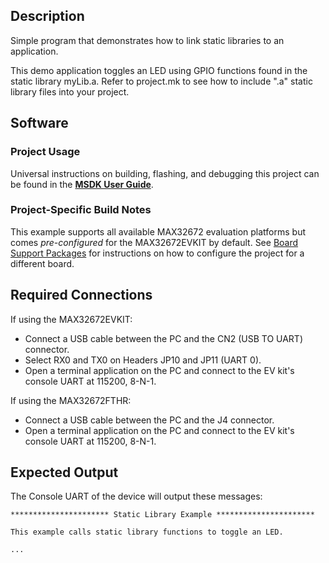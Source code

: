 ## Description

Simple program that demonstrates how to link static libraries to an application.

This demo application toggles an LED using GPIO functions found in the static library myLib.a. Refer
to project.mk to see how to include ".a" static library files into your project.

## Software

### Project Usage

Universal instructions on building, flashing, and debugging this project can be found in the **[MSDK User Guide](https://analogdevicesinc.github.io/msdk/USERGUIDE/)**.

### Project-Specific Build Notes

This example supports all available MAX32672 evaluation platforms but comes _pre-configured_ for the MAX32672EVKIT by default. See [Board Support Packages](https://analogdevicesinc.github.io/msdk/USERGUIDE/#board-support-packages) for instructions on how to configure the project for a different board.

## Required Connections

If using the MAX32672EVKIT:
-   Connect a USB cable between the PC and the CN2 (USB TO UART) connector.
-   Select RX0 and TX0 on Headers JP10 and JP11 (UART 0).
-   Open a terminal application on the PC and connect to the EV kit's console UART at 115200, 8-N-1.

If using the MAX32672FTHR:
-   Connect a USB cable between the PC and the J4 connector.
-   Open a terminal application on the PC and connect to the EV kit's console UART at 115200, 8-N-1.

## Expected Output

The Console UART of the device will output these messages:

```
********************** Static Library Example **********************

This example calls static library functions to toggle an LED.

...
```
